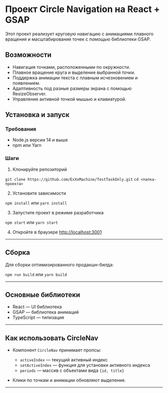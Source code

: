 # Проект Circle Navigation на React + GSAP

Этот проект реализует круговую навигацию с анимациями плавного вращения и масштабирования точек с помощью библиотеки GSAP.

## Возможности

- Навигация точками, расположенными по окружности.
- Плавное вращение круга и выделение выбранной точки.
- Поддержка анимации текста с плавным исчезновением и появлением.
- Адаптивность под разные размеры экрана с помощью ResizeObserver.
- Управление активной точкой мышью и клавиатурой.

## Установка и запуск

### Требования

- Node.js версии 14 и выше
- npm или Yarn

### Шаги

1. Клонируйте репозиторий

```git clone https://github.com/ExXxMachine/TestTaskOnly.git```
```cd <папка-проекта>```

2. Установите зависимости

```npm install```
или
```yarn install```

3. Запустите проект в режиме разработчика

```npm start```
или
```yarn start```

4. Откройте в браузере [http://localhost:3001](http://localhost:3001)

---

## Сборка

Для сборки оптимизированного продакшн-билда:

```npm run build```
или
```yarn build```

---

## Основные библиотеки

- React — UI библиотека
- GSAP — библиотека анимаций
- TypeScript — типизация 

---

## Как использовать CircleNav

- Компонент `CircleNav` принимает пропсы:

  - `activeIndex` — текущий активный индекс
  - `setActiveIndex` — функция для установки активного индекса
  - `periods` — массив с объектами вида `{id, title}`

- Клики по точкам и анимации обновляют выделение.
---
